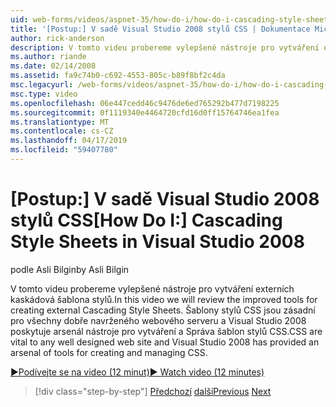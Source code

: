 ```yaml
---
uid: web-forms/videos/aspnet-35/how-do-i/how-do-i-cascading-style-sheets-in-visual-studio-2008
title: '[Postup:] V sadě Visual Studio 2008 stylů CSS | Dokumentace Microsoftu'
author: rick-anderson
description: V tomto videu probereme vylepšené nástroje pro vytváření externích kaskádová šablona stylů. Šablony stylů CSS jsou důležité pro všechna dobře navrženého webového serveru a Visual Studio 2...
ms.author: riande
ms.date: 02/14/2008
ms.assetid: fa9c74b0-c692-4553-805c-b89f8bf2c4da
msc.legacyurl: /web-forms/videos/aspnet-35/how-do-i/how-do-i-cascading-style-sheets-in-visual-studio-2008
msc.type: video
ms.openlocfilehash: 06e447cedd46c9476de6ed765292b477d7198225
ms.sourcegitcommit: 0f1119340e4464720cfd16d0ff15764746ea1fea
ms.translationtype: MT
ms.contentlocale: cs-CZ
ms.lasthandoff: 04/17/2019
ms.locfileid: "59407780"
---
```

# <a name="how-do-i-cascading-style-sheets-in-visual-studio-2008"></a><span data-ttu-id="aac94-104">[Postup:] V sadě Visual Studio 2008 stylů CSS</span><span class="sxs-lookup"><span data-stu-id="aac94-104">[How Do I:] Cascading Style Sheets in Visual Studio 2008</span></span>

<span data-ttu-id="aac94-105">podle Asli Bilgin</span><span class="sxs-lookup"><span data-stu-id="aac94-105">by Asli Bilgin</span></span>

<span data-ttu-id="aac94-106">V tomto videu probereme vylepšené nástroje pro vytváření externích kaskádová šablona stylů.</span><span class="sxs-lookup"><span data-stu-id="aac94-106">In this video we will review the improved tools for creating external Cascading Style Sheets.</span></span> <span data-ttu-id="aac94-107">Šablony stylů CSS jsou zásadní pro všechny dobře navrženého webového serveru a Visual Studio 2008 poskytuje arsenál nástroje pro vytváření a Správa šablon stylů CSS.</span><span class="sxs-lookup"><span data-stu-id="aac94-107">CSS are vital to any well designed web site and Visual Studio 2008 has provided an arsenal of tools for creating and managing CSS.</span></span>

[<span data-ttu-id="aac94-108">&#9654;Podívejte se na video (12 minut)</span><span class="sxs-lookup"><span data-stu-id="aac94-108">&#9654; Watch video (12 minutes)</span></span>](https://channel9.msdn.com/Blogs/ASP-NET-Site-Videos/how-do-i-cascading-style-sheets-in-visual-studio-2008)

> [!div class="step-by-step"]
> <span data-ttu-id="aac94-109">[Předchozí](how-do-i-create-nested-master-page-in-visual-studio-2008.md)
> [další](how-do-i-working-with-visual-studio-2008-net-framework.md)</span><span class="sxs-lookup"><span data-stu-id="aac94-109">[Previous](how-do-i-create-nested-master-page-in-visual-studio-2008.md)
[Next](how-do-i-working-with-visual-studio-2008-net-framework.md)</span></span>
